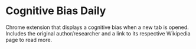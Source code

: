 # Cognitive Bias Daily
Chrome extension that displays a cognitive bias when a new tab is opened. Includes the original author/researcher and a link to its respective Wikipedia page to read more.
